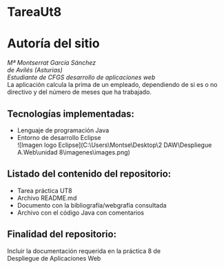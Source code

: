 # **TareaUt8**  
# **Autoría del sitio**  
*Mª Montserrat García Sánchez  
de Avilés (Asturias)  
Estudiante de CFGS desarrollo de aplicaciones web*  
La aplicación calcula la prima de un empleado, dependiendo
de si es o no directivo y del número de meses que ha trabajado.  
## Tecnologías implementadas:  
- Lenguaje de programación Java
- Entorno de desarrollo Eclipse  
![Imagen logo Eclipse](C:\Users\Montse\Desktop\2 DAW\Despliegue A.Web\unidad 8\imagenes\images.png)
## Listado del contenido del repositorio:
- Tarea práctica UT8
- Archivo README.md
- Documento con la bibliografía/webgrafía consultada
- Archivo con el código Java con comentarios  
## Finalidad del repositorio:  
Incluir la documentación requerida en la práctica 8 de  
Despliegue de Aplicaciones Web
